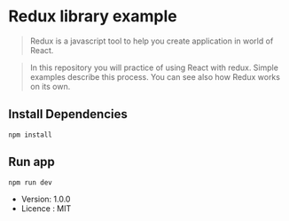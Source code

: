 # Redux library example


> Redux is a javascript tool to help you create application in world of React. 

> In this repository you will practice of using React with redux. Simple examples describe this process. You can see also how Redux works on its own.

## Install Dependencies
```
npm install
```

## Run app
```
npm run dev
```

- Version: 1.0.0
- Licence : MIT